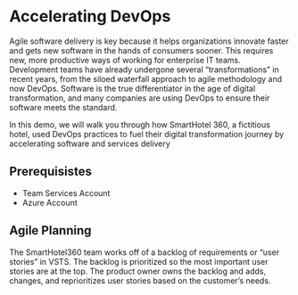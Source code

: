 # Accelerating DevOps 

Agile software delivery is key because it helps organizations innovate faster and gets new software in the hands of consumers sooner. This requires new, more productive ways of working for enterprise IT teams. Development teams have already undergone several “transformations” in recent years, from the siloed waterfall approach to agile methodology and now DevOps. Software is the true differentiator in the age of digital transformation, and many companies are using DevOps to ensure their software meets the standard.

In this demo, we will walk you through how SmartHotel 360, a fictitious hotel, used DevOps practices to fuel their digital transformation journey by accelerating software and services delivery

## Prerequisistes
* Team Services Account
* Azure Account

## Agile Planning

The SmartHotel360 team works off of a backlog of requirements or “user stories” in VSTS. The backlog is prioritized so the most important user stories are at the top. The product owner owns the backlog and adds, changes, and reprioritizes user stories based on the customer’s needs. 